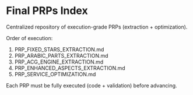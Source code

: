 # Final PRPs Index

Centralized repository of execution-grade PRPs (extraction + optimization).

Order of execution:
1. PRP_FIXED_STARS_EXTRACTION.md
2. PRP_ARABIC_PARTS_EXTRACTION.md
3. PRP_ACG_ENGINE_EXTRACTION.md
4. PRP_ENHANCED_ASPECTS_EXTRACTION.md
5. PRP_SERVICE_OPTIMIZATION.md

Each PRP must be fully executed (code + validation) before advancing.
